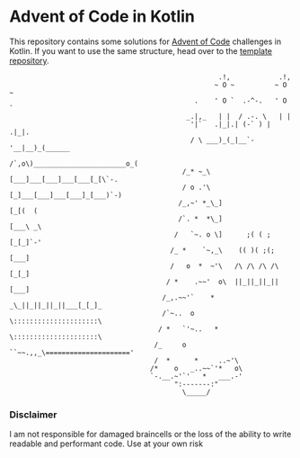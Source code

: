# Advent of Code in Kotlin
This repository contains some solutions for [Advent of Code](https://adventofcode.com/) challenges in Kotlin. If you want to use the same structure, head over to the [template repository](https://github.com/niedrist/advent-of-code-template-kotlin).

                                                        .!,            .!,
                                                       ~ O ~          ~ O ~
                                                  .    ' O `  .-^-.   ' O `
                                                _.|,_   | |  / .-. \   | |
                                                 '|`   .|_|.| (-` ) | .|_|.
                                                 / \ ___)_(_|__`-'__|__)_(______
                                                /`,o\)_______________________o_(
                                               /_* ~_\[___]___[___]___[___[_[\`-.
                                               / o .'\[_]___[___]___[___]_[___)`-)
                                              /_,~' *_\_]                 [_[(  (
                                              /`. *  *\_]                 [___\ _\
                                             /   `~. o \]      ;( ( ;     [_[_]`-'
                                            /_ *    `~,_\    (( )( ;(;    [___]
                                            /   o  *  ~'\   /\ /\ /\ /\   [_[_]
                                           / *    .~~'  o\  ||_||_||_||   [___]
                                          /_,.~~'`    *  _\_||_||_||_||___[_[_]_
                                          /`~..  o        \:::::::::::::::::::::\
                                         / *   `'~..   *   \:::::::::::::::::::::\
                                        /_     o    ``~~.,,_\====================='
                                        /  *      *     ..~'\ 
                                       /*    o   _..~~`'*   o\ 
                                       `-.__.~'`'   *   ___.-'
                                             ":-------:"
                                               \_____/

### Disclaimer
I am not responsible for damaged braincells or the loss of the ability to write readable and performant code. Use at your own risk